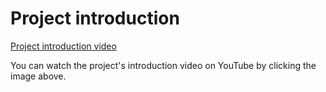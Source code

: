 # Project introduction 

[Project introduction video]([https://www.youtube.com/watch?v=YOUTUBE_VIDEO_ID](https://youtu.be/mBlnrAnNAS0))

You can watch the project's introduction video on YouTube by clicking the image above.
